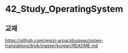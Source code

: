 # 42_Study_OperatingSystem

## 교재
https://github.com/remzi-arpacidusseau/ostep-translations/blob/master/korean/README.md

